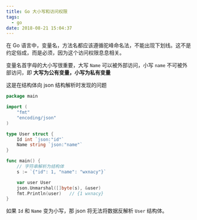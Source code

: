 ```yaml
---
title: Go 大小写和访问权限
tags:
  - go
date: 2018-08-21 15:04:37
---
```



在 Go 语言中，变量名，方法名都应该遵循驼峰命名法，不能出现下划线。这不是约定俗成，而是必须，因为这个访问权限息息相关。
<!-- more --><!-- toc -->

变量名首字母的大小写很重要，大写 `Name` 可以被外部访问，小写 `name` 不可被外部访问，即 **大写为公有变量，小写为私有变量**

这是在结构体向 json 结构解析时发现的问题

```go
package main

import (
    "fmt"
    "encoding/json"
)

type User struct {
    Id int `json:"id"`
    Name string `json:"name"`
}

func main() {
    // 字符串解析为结构体
    s := `{"id": 1, "name": "wxnacy"}`

    var user User
    json.Unmarshal([]byte(s), &user)
    fmt.Println(user)   // {1 wxnacy}
}
```

如果 `Id` 和 `Name` 变为小写，那 json 将无法将数据反解析 `User` 结构体。

